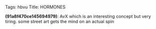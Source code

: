 Tags: hbvu
Title: HORMONES
  
**(91a8f470ce145694979)**: AvX which is an interesting concept but very tiring. some street art gets the mind on an actual spin